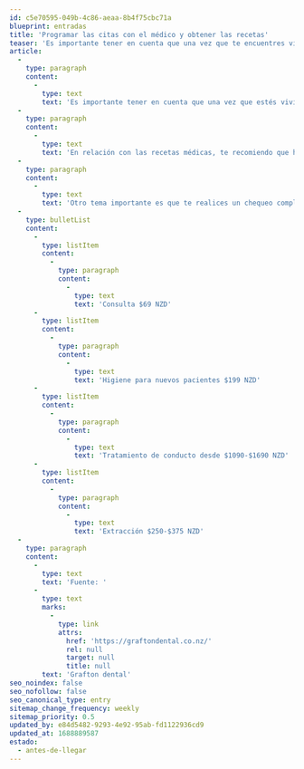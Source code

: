 ```yaml
---
id: c5e70595-049b-4c86-aeaa-8b4f75cbc71a
blueprint: entradas
title: 'Programar las citas con el médico y obtener las recetas'
teaser: 'Es importante tener en cuenta que una vez que te encuentres viviendo en el extranjero, puede que no sea posible acceder a la misma atención médica y a las mismas recetas que tenías en tu país de origen.'
article:
  -
    type: paragraph
    content:
      -
        type: text
        text: 'Es importante tener en cuenta que una vez que estés viviendo en el extranjero, es posible que no puedas acceder a la misma atención médica y a las mismas recetas que tenías en tu país de origen, incluso cuando se trata de medicamentos como las pastillas anticonceptivas. Por eso, es crucial dedicar tiempo suficiente para programar y asistir a citas médicas antes de tu mudanza, especialmente si dependes de medicamentos o padeces alguna enfermedad crónica.'
  -
    type: paragraph
    content:
      -
        type: text
        text: 'En relación con las recetas médicas, te recomiendo que hables con tu médico acerca de tus planes de mudanza o viaje. Existe la posibilidad de que la medicación que tomas no esté disponible o incluso sea ilegal. Por lo tanto, es posible que necesites obtener una nueva receta (ojalá traducidas) o buscar alternativas para garantizar tu suministro si planeas quedarte por un período prolongado. Tu médico podrá asesorarte sobre las opciones disponibles y ayudarte a realizar los preparativos necesarios para mantener tu salud en orden mientras estés en el extranjero.'
  -
    type: paragraph
    content:
      -
        type: text
        text: 'Otro tema importante es que te realices un chequeo completo en el dentista, es bien sabido que en Nueva Zelanda es bastante más caro, acá te dejo unos valores de referencia:'
  -
    type: bulletList
    content:
      -
        type: listItem
        content:
          -
            type: paragraph
            content:
              -
                type: text
                text: 'Consulta $69 NZD'
      -
        type: listItem
        content:
          -
            type: paragraph
            content:
              -
                type: text
                text: 'Higiene para nuevos pacientes $199 NZD'
      -
        type: listItem
        content:
          -
            type: paragraph
            content:
              -
                type: text
                text: 'Tratamiento de conducto desde $1090-$1690 NZD'
      -
        type: listItem
        content:
          -
            type: paragraph
            content:
              -
                type: text
                text: 'Extracción $250-$375 NZD'
  -
    type: paragraph
    content:
      -
        type: text
        text: 'Fuente: '
      -
        type: text
        marks:
          -
            type: link
            attrs:
              href: 'https://graftondental.co.nz/'
              rel: null
              target: null
              title: null
        text: 'Grafton dental'
seo_noindex: false
seo_nofollow: false
seo_canonical_type: entry
sitemap_change_frequency: weekly
sitemap_priority: 0.5
updated_by: e84d5482-9293-4e92-95ab-fd1122936cd9
updated_at: 1688889587
estado:
  - antes-de-llegar
---
```

